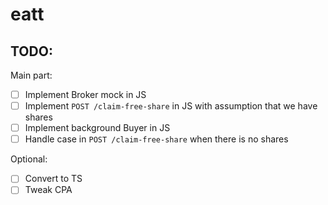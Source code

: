 # eatt

## TODO:

Main part:

 - [ ] Implement Broker mock in JS
 - [ ] Implement `POST /claim-free-share` in JS with assumption that we have shares
 - [ ] Implement background Buyer in JS
 - [ ] Handle case in `POST /claim-free-share` when there is no shares

Optional:

 - [ ] Convert to TS
 - [ ] Tweak CPA
